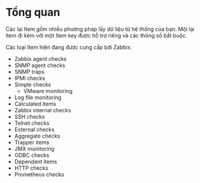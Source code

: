 # Tổng quan

Các lại Item gồm nhiều phương pháp lấy dữ liệu từ hệ thống của bạn. Mội lại item đi kèm với một Item key được hỗ trợ riêng và các thông số bắt buộc.

Các loại Item hiện đang được cung cấp bởi Zabbix:
* Zabbix agent checks
* SNMP agent checks
* SNMP traps
* IPMI checks
* Simple checks
    * VMware monitoring
* Log file monitoring
* Calculated items
* Zabbix internal checks
* SSH checks
* Telnet checks
* External checks
* Aggregate checks
* Trapper items
* JMX monitoring
* ODBC checks
* Dependent items
* HTTP checks
* Prometheus checks
